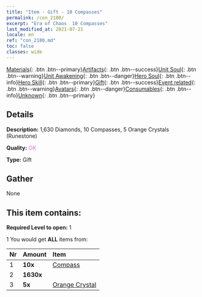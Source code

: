```yaml
---
title: "Item - Gift - 10 Compasses"
permalink: /con_2180/
excerpt: "Era of Chaos  10 Compasses"
last_modified_at: 2021-07-21
locale: en
ref: "con_2180.md"
toc: false
classes: wide
---
```

 [Materials](/Items/){: .btn .btn--primary}[Artifacts](/Items/Artifacts/){: .btn .btn--success}[Unit Soul](/Items/UnitSoul/){: .btn .btn--warning}[Unit Awakening](/Items/UnitAwakening/){: .btn .btn--danger}[Hero Soul](/Items/HeroSoul/){: .btn .btn--info}[Hero Skill](/Items/HeroSkill/){: .btn .btn--primary}[Gift](/Items/Gift/){: .btn .btn--success}[Event related](/Items/Events/){: .btn .btn--warning}[Avatars](/Items/Avatars/){: .btn .btn--danger}[Consumables](/Items/Consumables/){: .btn .btn--info}[Unknown](/Items/Unknown/){: .btn .btn--primary}

## Details
 **Description:** 1,630 Diamonds, 10 Compasses, 5 Orange Crystals (Runestone)

 **Quality:** <span style="color: #DA70D6">OK</span>

 **Type:** Gift

## Gather

  None

## This item contains:

 **Required Level to open:** 1

 1 You would get **ALL** items  from:

  | Nr | Amount |     Item    |
  |:---|:-------|:------------|
  | 1 |  **10x** | [Compass](/Items/con_2183/) |  | 
  | 2 |  **1630x** | <i class="fas fa-gem"/> |  | 
  | 3 |  **5x** | [Orange Crystal](/Items/con_730/) |  | 
